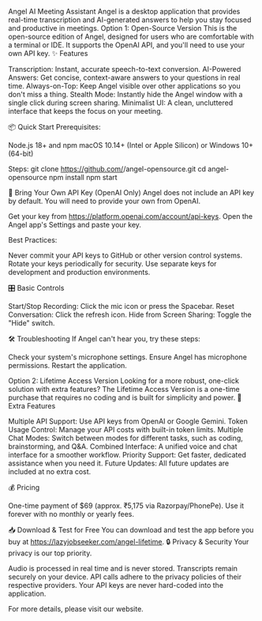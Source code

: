 Angel AI Meeting Assistant
Angel is a desktop application that provides real-time transcription and AI-generated answers to help you stay focused and productive in meetings.
Option 1: Open-Source Version
This is the open-source edition of Angel, designed for users who are comfortable with a terminal or IDE. It supports the OpenAI API, and you'll need to use your own API key.
✨ Features

Transcription: Instant, accurate speech-to-text conversion.
AI-Powered Answers: Get concise, context-aware answers to your questions in real time.
Always-on-Top: Keep Angel visible over other applications so you don't miss a thing.
Stealth Mode: Instantly hide the Angel window with a single click during screen sharing.
Minimalist UI: A clean, uncluttered interface that keeps the focus on your meeting.

📦 Quick Start
Prerequisites:

Node.js 18+ and npm
macOS 10.14+ (Intel or Apple Silicon) or Windows 10+ (64-bit)

Steps:
git clone https://github.com/<your-org>/angel-opensource.git
cd angel-opensource
npm install
npm start

🔑 Bring Your Own API Key (OpenAI Only)
Angel does not include an API key by default. You will need to provide your own from OpenAI.

Get your key from https://platform.openai.com/account/api-keys.
Open the Angel app's Settings and paste your key.

Best Practices:

Never commit your API keys to GitHub or other version control systems.
Rotate your keys periodically for security.
Use separate keys for development and production environments.

🎛 Basic Controls

Start/Stop Recording: Click the mic icon or press the Spacebar.
Reset Conversation: Click the refresh icon.
Hide from Screen Sharing: Toggle the "Hide" switch.

🛠 Troubleshooting
If Angel can't hear you, try these steps:

Check your system's microphone settings.
Ensure Angel has microphone permissions.
Restart the application.

Option 2: Lifetime Access Version
Looking for a more robust, one-click solution with extra features? The Lifetime Access Version is a one-time purchase that requires no coding and is built for simplicity and power.
💎 Extra Features

Multiple API Support: Use API keys from OpenAI or Google Gemini.
Token Usage Control: Manage your API costs with built-in token limits.
Multiple Chat Modes: Switch between modes for different tasks, such as coding, brainstorming, and Q&A.
Combined Interface: A unified voice and chat interface for a smoother workflow.
Priority Support: Get faster, dedicated assistance when you need it.
Future Updates: All future updates are included at no extra cost.

💰 Pricing

One-time payment of $69 (approx. ₹5,175 via Razorpay/PhonePe).
Use it forever with no monthly or yearly fees.

📥 Download & Test for Free
You can download and test the app before you buy at https://lazyjobseeker.com/angel-lifetime.
🔒 Privacy & Security
Your privacy is our top priority.

Audio is processed in real time and is never stored.
Transcripts remain securely on your device.
API calls adhere to the privacy policies of their respective providers.
Your API keys are never hard-coded into the application.

For more details, please visit our website.

